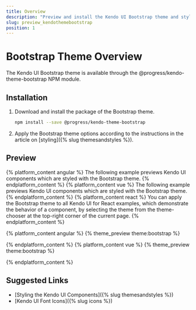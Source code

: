 ```yaml
---
title: Overview
description: "Preview and install the Kendo UI Bootstrap theme and style the Kendo UI components in Angular and React projects."
slug: preview_kendothemebootstrap
position: 1
---
```


# Bootstrap Theme Overview

The Kendo UI Bootstrap theme is available through the @progress/kendo-theme-bootstrap NPM module.

## Installation

1. Download and install the package of the Bootstrap theme.

    ```sh
    npm install --save @progress/kendo-theme-bootstrap
    ```

1. Apply the Bootstrap theme options according to the instructions in the article on [styling]({% slug themesandstyles %}).

## Preview

{% platform_content angular %}
The following example previews Kendo UI components which are styled with the Bootstrap theme.
{% endplatform_content %}
{% platform_content vue %}
The following example previews Kendo UI components which are styled with the Bootstrap theme.
{% endplatform_content %}
{% platform_content react %}
You can apply the Bootstrap theme to all Kendo UI for React examples, which demonstrate the behavior of a component, by selecting the theme from the theme-chooser at the top-right corner of the current page.
{% endplatform_content %}

{% platform_content angular %}
{% theme_preview theme:bootstrap %}
<script async src="{% asset_path theme-preview.js %}"></script>
{% endplatform_content %}
{% platform_content vue %}
{% theme_preview theme:bootstrap %}
<script async src="{% asset_path vue-theme-preview.js %}"></script>
{% endplatform_content %}

## Suggested Links

* [Styling the Kendo UI Components]({% slug themesandstyles %})
* [Kendo UI Font Icons]({% slug icons %})
